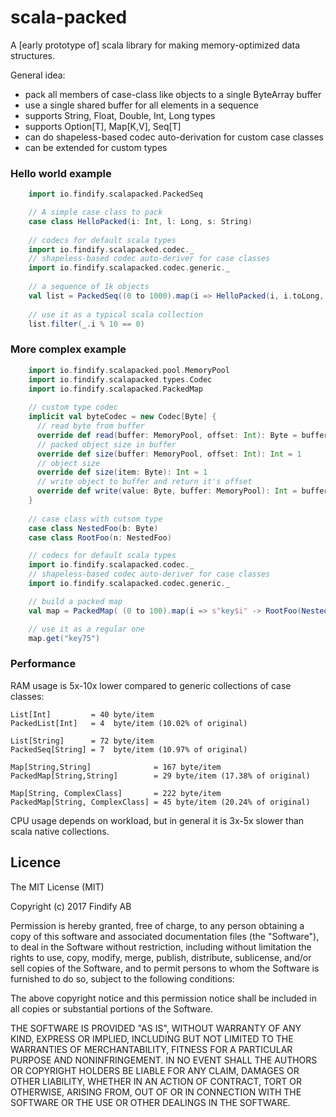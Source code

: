 # scala-packed

A \[early prototype of\] scala library for making memory-optimized data structures.

General idea:

* pack all members of case-class like objects to a single ByteArray buffer
* use a single shared buffer for all elements in a sequence
* supports String, Float, Double, Int, Long types
* supports Option[T], Map[K,V], Seq[T]
* can do shapeless-based codec auto-derivation for custom case classes  
* can be extended for custom types


### Hello world example

```scala
    import io.findify.scalapacked.PackedSeq

    // A simple case class to pack
    case class HelloPacked(i: Int, l: Long, s: String)
    
    // codecs for default scala types
    import io.findify.scalapacked.codec._
    // shapeless-based codec auto-deriver for case classes
    import io.findify.scalapacked.codec.generic._
    
    // a sequence of 1k objects
    val list = PackedSeq((0 to 1000).map(i => HelloPacked(i, i.toLong, i.toString)): _*)
    
    // use it as a typical scala collection
    list.filter(_.i % 10 == 0)
```
### More complex example

```scala
    import io.findify.scalapacked.pool.MemoryPool
    import io.findify.scalapacked.types.Codec
    import io.findify.scalapacked.PackedMap
    
    // custom type codec
    implicit val byteCodec = new Codec[Byte] {
      // read byte from buffer
      override def read(buffer: MemoryPool, offset: Int): Byte = buffer.readByte(offset)
      // packed object size in buffer
      override def size(buffer: MemoryPool, offset: Int): Int = 1
      // object size
      override def size(item: Byte): Int = 1
      // write object to buffer and return it's offset
      override def write(value: Byte, buffer: MemoryPool): Int = buffer.writeByte(value)
    }
    
    // case class with cutsom type
    case class NestedFoo(b: Byte)
    case class RootFoo(n: NestedFoo)

    // codecs for default scala types
    import io.findify.scalapacked.codec._
    // shapeless-based codec auto-deriver for case classes
    import io.findify.scalapacked.codec.generic._

    // build a packed map
    val map = PackedMap( (0 to 100).map(i => s"key$i" -> RootFoo(NestedFoo(i.toByte))): _*)

    // use it as a regular one
    map.get("key75")    
```   
    
### Performance

RAM usage is 5x-10x lower compared to generic collections of case classes:

    List[Int]         = 40 byte/item
    PackedList[Int]   = 4  byte/item (10.02% of original)
    
    List[String]      = 72 byte/item
    PackedSeq[String] = 7  byte/item (10.97% of original)
    
    Map[String,String]              = 167 byte/item
    PackedMap[String,String]        = 29 byte/item (17.38% of original)

    Map[String, ComplexClass]       = 222 byte/item
    PackedMap[String, ComplexClass] = 45 byte/item (20.24% of original)

CPU usage depends on workload, but in general it is 3x-5x slower than scala native collections.

## Licence

The MIT License (MIT)

Copyright (c) 2017 Findify AB

Permission is hereby granted, free of charge, to any person obtaining a copy of this software and associated documentation files (the "Software"), to deal in the Software without restriction, including without limitation the rights to use, copy, modify, merge, publish, distribute, sublicense, and/or sell copies of the Software, and to permit persons to whom the Software is furnished to do so, subject to the following conditions:

The above copyright notice and this permission notice shall be included in all copies or substantial portions of the Software.

THE SOFTWARE IS PROVIDED "AS IS", WITHOUT WARRANTY OF ANY KIND, EXPRESS OR IMPLIED, INCLUDING BUT NOT LIMITED TO THE WARRANTIES OF MERCHANTABILITY, FITNESS FOR A PARTICULAR PURPOSE AND NONINFRINGEMENT. IN NO EVENT SHALL THE AUTHORS OR COPYRIGHT HOLDERS BE LIABLE FOR ANY CLAIM, DAMAGES OR OTHER LIABILITY, WHETHER IN AN ACTION OF CONTRACT, TORT OR OTHERWISE, ARISING FROM, OUT OF OR IN CONNECTION WITH THE SOFTWARE OR THE USE OR OTHER DEALINGS IN THE SOFTWARE.